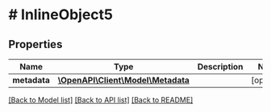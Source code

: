 # # InlineObject5

## Properties

Name | Type | Description | Notes
------------ | ------------- | ------------- | -------------
**metadata** | [**\OpenAPI\Client\Model\Metadata**](Metadata.md) |  | [optional]

[[Back to Model list]](../../README.md#models) [[Back to API list]](../../README.md#endpoints) [[Back to README]](../../README.md)
